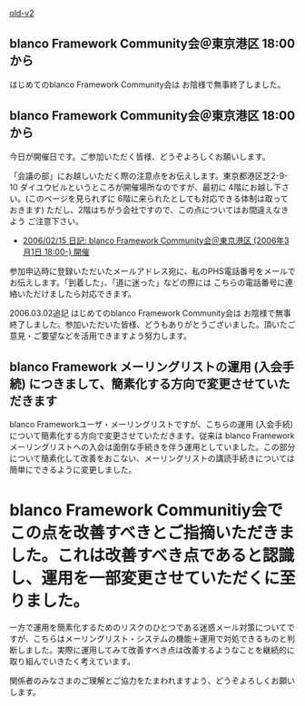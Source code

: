 [old-v2](ig060301-orig.html)

## blanco Framework Community会＠東京港区 18:00から

はじめてのblanco Framework Community会は お陰様で無事終了しました。


## blanco Framework Community会＠東京港区 18:00から

今日が開催日です。ご参加いただく皆様、どうぞよろしくお願いします。

「会議の部」にお越しいただく際の注意点をお伝えします。東京都港区芝2-9-10 ダイユウビルというところが開催場所なのですが、最初に 4階にお越し下さい。(このページを見られずに
6階に来られたとしても対応できる体制は取っておきます) ただし、2階はちがう会社ですので、この点についてはお間違えなきよう ご注意下さい。

* [2006/02/15 日記: blanco Framework Community会＠東京港区 (2006年3月1日 18:00-) 開催](ig060215.html)

参加申込時に登録いただいたメールアドレス宛に、私のPHS電話番号をメールでお伝えします。「到着した」、「道に迷った」などの際には こちらの電話番号に連絡いただけましたら対応できます。

2006.03.02追記 はじめてのblanco Framework Community会は お陰様で無事終了しました。参加いただいた皆様、どうもありがとうございました。頂いたご意見・ご要望などを活用できますよう努力します。

## blanco Framework メーリングリストの運用 (入会手続) につきまして、簡素化する方向で変更させていただきます

blanco Frameworkユーザ・メーリングリストですが、こちらの運用 (入会手続) について簡素化する方向で変更させていただきます。従来は blanco Framework メーリングリストへの入会は面倒な手続きを伴う運用としていました。この部分について簡素化して改善をおこない、メーリングリストの講読手続きについては簡単にできるように変更しました。
# blanco Framework Communitiy会で この点を改善すべきとご指摘いただきました。これは改善すべき点であると認識し、運用を一部変更させていただくに至りました。

一方で運用を簡素化するためのリスクのひとつである迷惑メール対策についてですが、こちらはメーリングリスト・システムの機能＋運用で対処できるものと判断しました。実際に運用してみて改善すべき点は改善するようなことを継続的に取り組んでいきたく考えています。

関係者のみなさまのご理解とご協力をたまわれますよう、どうぞよろしくお願いします。